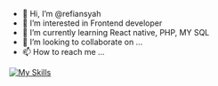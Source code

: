 - 👋 Hi, I’m @refiansyah
- 👀 I’m interested in Frontend developer
- 🌱 I’m currently learning React native, PHP, MY SQL
- 💞️ I’m looking to collaborate on ...
- 📫 How to reach me ...

<!---
refi-cyber/refi-cyber is a ✨ special ✨ repository because its `README.md` (this file) appears on your GitHub profile.
You can click the Preview link to take a look at your changes.
--->

[![My Skills](https://skillicons.dev/icons?i=js,html,css,wasm)](https://skillicons.dev)
